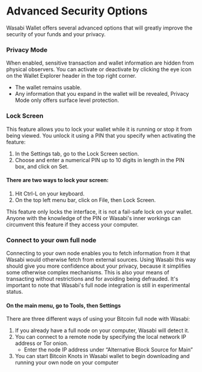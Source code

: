 # Advanced Security Options

Wasabi Wallet offers several advanced options that will greatly improve the security of your funds and your privacy.

### Privacy Mode

When enabled, sensitive transaction and wallet information are hidden from physical observers. You can activate or deactivate by clicking the eye icon on the Wallet Explorer header in the top right corner.&#x20;

* The wallet remains usable.
* Any information that you expand in the wallet will be revealed, Privacy Mode only offers surface level protection.

### Lock Screen

This feature allows you to lock your wallet while it is running or stop it from being viewed. You unlock it using a PIN that you specify when activating the feature:

1. In the Settings tab, go to the Lock Screen section.&#x20;
2. Choose and enter a numerical PIN up to 10 digits in length in the PIN box, and click on Set.

#### **There are two ways to lock your screen:**

1. Hit Ctrl-L on your keyboard.&#x20;
2. On the top left menu bar, click on File, then Lock Screen.

This feature only locks the interface, it is not a fail-safe lock on your wallet. Anyone with the knowledge of the PIN or Wasabi's inner workings can circumvent this feature if they access your computer.

### Connect to your own full node&#x20;

Connecting to your own node enables you to fetch information from it that Wasabi would otherwise fetch from external sources. Using Wasabi this way should give you more confidence about your privacy, because it simplifies some otherwise complex mechanisms. This is also your means of transacting without restrictions and for avoiding being defrauded. It's important to note that Wasabi's full node integration is still in experimental status.

#### **On the main menu, go to Tools, then Settings**

There are three different ways of using your Bitcoin full node with Wasabi:&#x20;

1. If you already have a full node on your computer, Wasabi will detect it.
2. You can connect to a remote node by specifying the local network IP address or Tor onion.&#x20;
   * Enter the node IP address under “Alternative Block Source for Main”
3. You can start Bitcoin Knots in Wasabi wallet to begin downloading and running your own node on your computer
